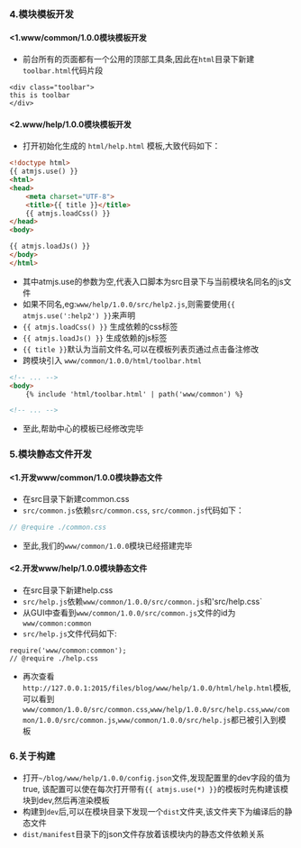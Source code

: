 
### 4.模块模板开发
#### <1.www/common/1.0.0模块模板开发
* 前台所有的页面都有一个公用的顶部工具条,因此在`html`目录下新建`toolbar.html`代码片段
```
<div class="toolbar">
this is toolbar
</div>
```
#### <2.www/help/1.0.0模块模板开发
* 打开初始化生成的 `html/help.html` 模板,大致代码如下：
```html
<!doctype html>
{{ atmjs.use() }}
<html>
<head>
    <meta charset="UTF-8">
    <title>{{ title }}</title>
    {{ atmjs.loadCss() }}
</head>
<body>

{{ atmjs.loadJs() }}
</body>
</html>
```
* 其中atmjs.use的参数为空,代表入口脚本为src目录下与当前模块名同名的js文件
* 如果不同名,eg:`www/help/1.0.0/src/help2.js`,则需要使用`{{ atmjs.use(':help2') }}`来声明
* `{{ atmjs.loadCss() }}` 生成依赖的css标签
* `{{ atmjs.loadJs() }}` 生成依赖的js标签
* `{{ title }}`默认为当前文件名,可以在模板列表页通过点击备注修改
* 跨模块引入 `www/common/1.0.0/html/toolbar.html`
```html
<!-- ... -->
<body>
    {% include 'html/toolbar.html' | path('www/common') %}

<!-- ... -->
```
* 至此,帮助中心的模板已经修改完毕

### 5.模块静态文件开发

#### <1.开发www/common/1.0.0模块静态文件
* 在src目录下新建common.css
* `src/common.js`依赖`src/common.css`, `src/common.js`代码如下：
```js
// @require ./common.css
```
* 至此,我们的`www/common/1.0.0`模块已经搭建完毕

#### <2.开发www/help/1.0.0模块静态文件
* 在src目录下新建help.css
* `src/help.js`依赖`www/common/1.0.0/src/common.js`和'src/help.css`
* 从GUI中查看到`www/common/1.0.0/src/common.js`文件的id为 `www/common:common`
* `src/help.js`文件代码如下:
```
require('www/common:common');
// @require ./help.css
```
* 再次查看`http://127.0.0.1:2015/files/blog/www/help/1.0.0/html/help.html`模板,可以看到 `www/common/1.0.0/src/common.css`,`www/help/1.0.0/src/help.css`,`www/common/1.0.0/src/common.js`,`www/common/1.0.0/src/help.js`都已被引入到模板

### 6.关于构建
* 打开`~/blog/www/help/1.0.0/config.json`文件,发现配置里的dev字段的值为true,
该配置可以使在每次打开带有`{{ atmjs.use(*) }}`的模板时先构建该模块到dev,然后再渲染模板
* 构建到`dev`后,可以在模块目录下发现一个`dist`文件夹,该文件夹下为编译后的静态文件
* `dist/manifest`目录下的json文件存放着该模块内的静态文件依赖关系
